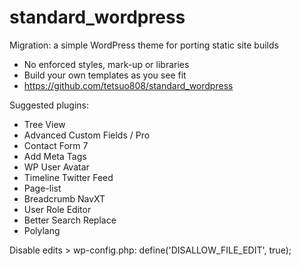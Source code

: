 standard_wordpress
==================

Migration: a simple WordPress theme for porting static site builds

* No enforced styles, mark-up or libraries
* Build your own templates as you see fit
* https://github.com/tetsuo808/standard_wordpress

Suggested plugins:

* Tree View
* Advanced Custom Fields / Pro
* Contact Form 7
* Add Meta Tags
* WP User Avatar
* Timeline Twitter Feed
* Page-list
* Breadcrumb NavXT
* User Role Editor
* Better Search Replace
* Polylang

Disable edits > wp-config.php:
define('DISALLOW_FILE_EDIT', true);  
